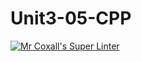 # Unit3-05-CPP
[![Mr Coxall's Super Linter](https://github.com/ICS3U-Programming-FrankFW/Unit3-05-CPP/workflows/Mr%20Coxall's%20Super%20Linter/badge.svg)](https://github.com/ICS3U-Programming-FrankFW/Unit3-05-CPP/actions/)

